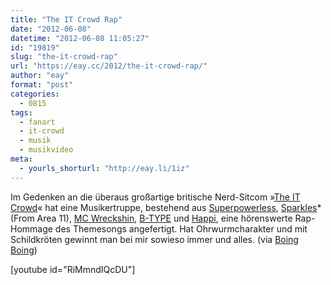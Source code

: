 ```yaml
---
title: "The IT Crowd Rap"
date: "2012-06-08"
datetime: "2012-06-08 11:05:27"
id: "19819"
slug: "the-it-crowd-rap"
url: "https://eay.cc/2012/the-it-crowd-rap/"
author: "eay"
format: "post"
categories:
  - 0815
tags:
  - fanart
  - it-crowd
  - musik
  - musikvideo
meta:
  - yourls_shorturl: "http://eay.li/1iz"
---
```


Im Gedenken an die überaus großartige britische Nerd-Sitcom »[The IT Crowd](//eay.cc/tag/itcrowd/)« hat eine Musikertruppe, bestehend aus [Superpowerless](http://www.youtube.com/superpowerless), [Sparkles](http://www.facebook.com/area11band)\* (From Area 11), [MC Wreckshin](http://www.mcwreckshin.com/), [B-TYPE](http://b-type.bandcamp.com/) und [Happi](http://www.youtube.com/spandexmoose), eine hörenswerte Rap-Hommage des Themesongs angefertigt. Hat Ohrwurmcharakter und mit Schildkröten gewinnt man bei mir sowieso immer und alles. (via [Boing Boing](http://boingboing.net/2012/06/07/it-crowd-rap-superpowerless.html))

\[youtube id="RiMmndIQcDU"\]
